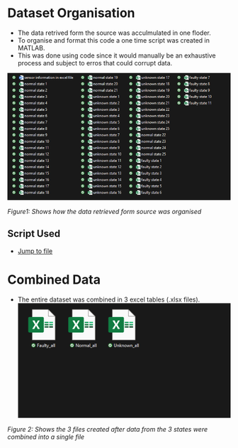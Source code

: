 # Dataset Organisation
* The data retrived form the source was acculmulated in one floder. 
* To organise and format this code a one time script was created in MATLAB.
* This was done using code since it would manually be an exhaustive process and subject to erros that could corrupt data.


![View of Original Data in Floder](image.png)

*Figure1: Shows how the data retrieved form source was organised*

## Script Used
* [Jump to file](02.Data_Preprocessing/Combined_Data.md)

# Combined Data
* The entire dataset was combined in 3 excel tables (.xlsx files).
![Combined Data](image-1.png)

*Figure 2: Shows the 3 files created after data from the 3 states were combined into a single file*
